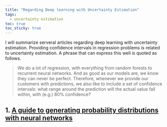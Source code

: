 ```yaml
---
title: "Regarding Deep learning with Uncertainty Estimation"
tags: 
  - uncertainty estimation
toc: true
toc_sticky: true
---
```

I will summarize serveral articles regarding deep learning with uncertainty estimation. Providing confidence intervals in regression problems is related to uncertainty estimation. A phrase that can express this well is quoted as follows.

> We do a lot of regression, with everything from random forests to recurrent neural networks. And as good as our models are, we know they can never be perfect. Therefore, whenever we provide our customers with predictions, we also like to include a set of confidence intervals: what range around the prediction will the actual value fall within, with (e.g.) 80% confidence?

## 1. [A guide to generating probability distributions with neural networks](https://medium.com/hal24k-techblog/a-guide-to-generating-probability-distributions-with-neural-networks-ffc4efacd6a4)

